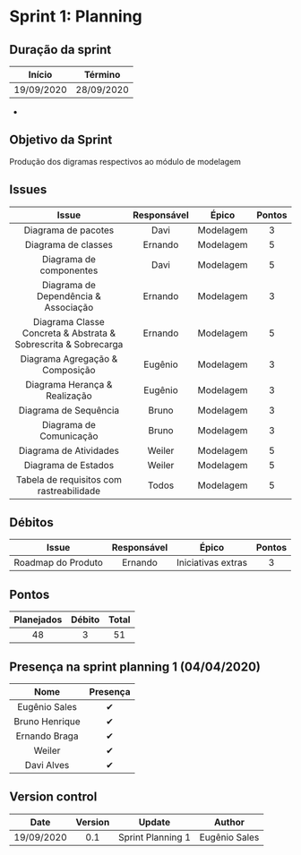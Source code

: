 # Sprint 1: Planning

## Duração da sprint
| Início | Término |
|:------:|:-------:|
| 19/09/2020 | 28/09/2020 |

* 

## Objetivo da Sprint
Produção dos digramas respectivos ao módulo de modelagem

## Issues

|Issue|Responsável|Épico|Pontos|
|:---:|:---------:|:---:|:----:|
| Diagrama de pacotes | Davi | Modelagem | 3 |
| Diagrama de classes | Ernando | Modelagem | 5 |
| Diagrama de componentes | Davi | Modelagem | 5 |
| Diagrama de Dependência & Associação | Ernando | Modelagem | 3 |
| Diagrama Classe Concreta & Abstrata & Sobrescrita & Sobrecarga | Ernando | Modelagem | 5 |
| Diagrama Agregação & Composição | Eugênio | Modelagem | 3 |
| Diagrama Herança & Realização |Eugênio | Modelagem | 3 |
| Diagrama de Sequência | Bruno | Modelagem | 3 |
| Diagrama de Comunicação | Bruno | Modelagem | 3 |
| Diagrama de Atividades | Weiler | Modelagem | 5 |
| Diagrama de Estados | Weiler | Modelagem | 5 |
| Tabela de requisitos com rastreabilidade | Todos | Modelagem | 5 |

## Débitos
|Issue|Responsável|Épico|Pontos|
|:---:|:---------:|:---:|:----:|
| Roadmap do Produto | Ernando | Iniciativas extras | 3 |

## Pontos
| Planejados | Débito | Total | 
|:----------:|:------:|:-----:|
| 48 | 3 | 51 |


## Presença na sprint planning 1 (04/04/2020)

| Nome    | Presença |    
|:-------:|:--------:|
| Eugênio Sales | ✔ |
| Bruno Henrique | ✔ |
| Ernando Braga | ✔ |
| Weiler   | ✔ |
| Davi Alves | ✔ |

## Version control

|Date|Version|Update|Author|
|:--:|:----:|:-------:|:---:|
|19/09/2020|0.1|Sprint Planning 1|Eugênio Sales|
